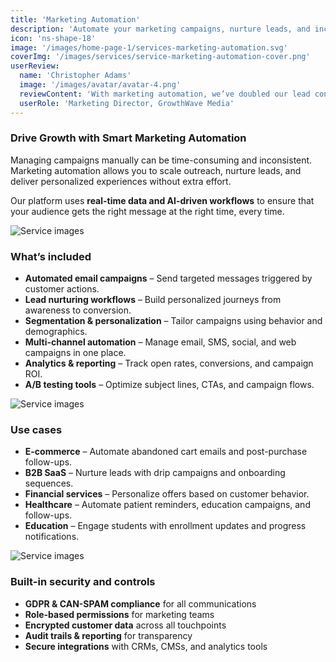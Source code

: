 ```yaml
---
title: 'Marketing Automation'
description: 'Automate your marketing campaigns, nurture leads, and increase ROI with smart workflows and real-time personalization.'
icon: 'ns-shape-18'
image: '/images/home-page-1/services-marketing-automation.svg'
coverImg: '/images/services/service-marketing-automation-cover.png'
userReview:
  name: 'Christopher Adams'
  image: '/images/avatar/avatar-4.png'
  reviewContent: 'With marketing automation, we’ve doubled our lead conversions while cutting campaign management time in half. It’s become a vital part of our growth strategy.'
  userRole: 'Marketing Director, GrowthWave Media'
---
```


### Drive Growth with Smart Marketing Automation

Managing campaigns manually can be time-consuming and inconsistent. Marketing automation allows you to scale outreach, nurture leads, and deliver personalized experiences without extra effort.

Our platform uses **real-time data and AI-driven workflows** to ensure that your audience gets the right message at the right time, every time.

![Service images](/images/services/service-details-1.png)

### What’s included

- **Automated email campaigns** – Send targeted messages triggered by customer actions.
- **Lead nurturing workflows** – Build personalized journeys from awareness to conversion.
- **Segmentation & personalization** – Tailor campaigns using behavior and demographics.
- **Multi-channel automation** – Manage email, SMS, social, and web campaigns in one place.
- **Analytics & reporting** – Track open rates, conversions, and campaign ROI.
- **A/B testing tools** – Optimize subject lines, CTAs, and campaign flows.

![Service images](/images/services/service-details-2.png)

### Use cases

- **E-commerce** – Automate abandoned cart emails and post-purchase follow-ups.
- **B2B SaaS** – Nurture leads with drip campaigns and onboarding sequences.
- **Financial services** – Personalize offers based on customer behavior.
- **Healthcare** – Automate patient reminders, education campaigns, and follow-ups.
- **Education** – Engage students with enrollment updates and progress notifications.

![Service images](/images/services/service-details-3.jpg)

### Built-in security and controls

- **GDPR & CAN-SPAM compliance** for all communications
- **Role-based permissions** for marketing teams
- **Encrypted customer data** across all touchpoints
- **Audit trails & reporting** for transparency
- **Secure integrations** with CRMs, CMSs, and analytics tools
